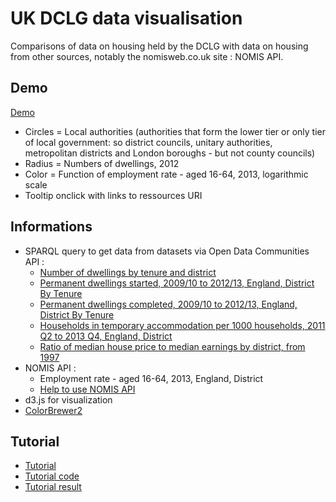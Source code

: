 # UK DCLG data visualisation

Comparisons of data on housing held by the DCLG with data on housing from other sources, notably the nomisweb.co.uk site : NOMIS API.

## Demo

[Demo](http://jsfiddle.net/nicolasterpolilli/up4vW/9/embedded/result/)

* Circles = Local authorities (authorities that form the lower tier or only tier of local government: so district councils, unitary authorities, metropolitan districts and London boroughs - but not county councils)
* Radius = Numbers of dwellings, 2012
* Color = Function of employment rate - aged 16-64, 2013, logarithmic scale
* Tooltip onclick with links to ressources URI

## Informations

* SPARQL query to get data from datasets via Open Data Communities API :
    * [Number of dwellings by tenure and district](http://opendatacommunities.org/data/housing-market/dwelling-stock/tenure)
    * [Permanent dwellings started, 2009/10 to 2012/13, England, District By Tenure](http://opendatacommunities.org/data/house-building/starts/tenure)
    * [Permanent dwellings completed, 2009/10 to 2012/13, England, District By Tenure](http://opendatacommunities.org/data/house-building/completions/tenure)
    * [Households in temporary accommodation per 1000 households, 2011 Q2 to 2013 Q4, England, District](http://opendatacommunities.org/data/homelessness/households-accommodated-per-1000/temporary-housing-types)
    * [Ratio of median house price to median earnings by district, from 1997](http://opendatacommunities.org/data/housing-market/ratio/house-prices-ratio/med-house-price-to-earnings)
* NOMIS API :
    * Employment rate - aged 16-64, 2013, England, District
    * [Help to use NOMIS API](https://github.com/the-frey/odc_nomis)
* d3.js for visualization
* [ColorBrewer2](http://colorbrewer2.org)

## Tutorial

* [Tutorial](https://github.com/NTerpo/DCLG_data_visualization/blob/master/tutorial.md)
* [Tutorial code](https://github.com/NTerpo/DCLG_data_visualization/blob/master/tutorial.html)
* [Tutorial result](http://jsfiddle.net/nicolasterpolilli/7ed26/5/embedded/result/)